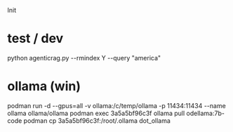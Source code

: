 Init


# test / dev
 python agenticrag.py  --rmindex Y --query "america"


# ollama (win)
podman run -d --gpus=all -v ollama:/c/temp/ollama -p 11434:11434 --name ollama ollama/ollama
podman exec 3a5a5bf96c3f ollama pull odellama:7b-code
podman cp 3a5a5bf96c3f:/root/.ollama dot_ollama
